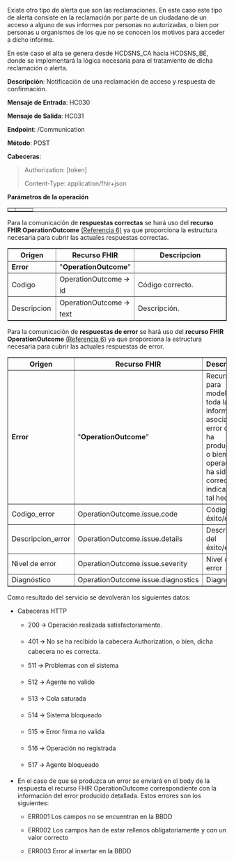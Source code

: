 <p>Existe otro tipo de alerta que son las reclamaciones. En este caso
este tipo de alerta consiste en la reclamación por parte de un ciudadano
de un acceso a alguno de sus informes por personas no autorizadas, o
bien por personas u organismos de los que no se conocen los motivos para
acceder a dicho informe.</p>
<p>En este caso el alta se genera desde HCDSNS_CA hacia HCDSNS_BE, donde
se implementará la lógica necesaria para el tratamiento de dicha
reclamación o alerta.</p>
<p><strong>Descripción</strong>: Notificación de una reclamación de
acceso y respuesta de confirmación.</p>
<p><strong>Mensaje de Entrada</strong>: HC030</p>
<p><strong>Mensaje de Salida</strong>: HC031</p>
<p><strong>Endpoint</strong>: /Communication</p>
<p><strong>Método</strong>: POST</p>
<p><strong>Cabeceras</strong>:</p>
<blockquote>
<p>Authorization: [token]</p>
<p>Content-Type: application/fhir+json</p>
</blockquote>
<p><strong>Parámetros de la operación</strong></p>
<table border="1">
<colgroup>
<col style="width: 30%" />
<col style="width: 69%" />
</colgroup>
<tbody>
<tr>
<td></td>
<td style="text-align: left;"></td>
</tr>
</tbody>
</table>
<p>Para la comunicación de <strong>respuestas correctas</strong> se hará
uso del <strong>recurso FHIR OperationOutcome</strong> <a
href="#referencias">(Referencia 6)</a> ya que proporciona la estructura
necesaria para cubrir las actuales respuestas correctas.</p>
<table border="1">
<colgroup>
<col style="width: 22%" />
<col style="width: 32%" />
<col style="width: 44%" />
</colgroup>
<thead>
<tr>
<th style="text-align: center;"><strong>Origen</strong></th>
<th style="text-align: center;"><strong>Recurso FHIR</strong></th>
<th style="text-align: center;"><strong>Descripcion</strong></th>
</tr>
</thead>
<tbody>
<tr>
<td><strong>Error</strong></td>
<td>"<strong>OperationOutcome</strong>”</td>
<td></td>
</tr>
<tr>
<td>Codigo</td>
<td>OperationOutcome 🡪 id</td>
<td>Código correcto.</td>
</tr>
<tr>
<td>Descripcion</td>
<td>OperationOutcome 🡪 text</td>
<td>Descripción.</td>
</tr>
</tbody>
</table>
<p>Para la comunicación de <strong>respuestas de error</strong> se hará
uso del <strong>recurso FHIR OperationOutcome</strong> <a
href="#referencias">(Referencia 6)</a> ya que proporciona la estructura
necesaria para cubrir las actuales respuestas de error.</p>
<table border="1">
<colgroup>
<col style="width: 21%" />
<col style="width: 43%" />
<col style="width: 34%" />
</colgroup>
<thead>
<tr>
<th style="text-align: center;"><strong>Origen</strong></th>
<th style="text-align: center;"><strong>Recurso FHIR</strong></th>
<th style="text-align: center;"><strong>Descripcion</strong></th>
</tr>
</thead>
<tbody>
<tr>
<td><strong>Error</strong></td>
<td>"<strong>OperationOutcome</strong>”</td>
<td>Recurso para modelar toda la información asociada al error que se ha
producido, o bien si la operación ha sido correcta, indicando tal
hecho.</td>
</tr>
<tr>
<td>Codigo_error</td>
<td>OperationOutcome.issue.code</td>
<td>Código de éxito/error.</td>
</tr>
<tr>
<td>Descripcion_error</td>
<td>OperationOutcome.issue.details</td>
<td>Descripción del éxito/error.</td>
</tr>
<tr>
<td>Nivel de error</td>
<td>OperationOutcome.issue.severity</td>
<td>Nivel de error</td>
</tr>
<tr>
<td>Diagnóstico</td>
<td>OperationOutcome.issue.diagnostics</td>
<td>Diagnóstico</td>
</tr>
</tbody>
</table>
<p>Como resultado del servicio se devolverán los siguientes datos:</p>
<ul>
<li><p>Cabeceras HTTP</p>
<ul>
<li><p>200 🡪 Operación realizada satisfactoriamente.</p></li>
<li><p>401 🡪 No se ha recibido la cabecera Authorization, o bien, dicha
cabecera no es correcta.</p></li>
<li><p>511 🡪 Problemas con el sistema</p></li>
<li><p>512 🡪 Agente no valido</p></li>
<li><p>513 🡪 Cola saturada</p></li>
<li><p>514 🡪 Sistema bloqueado</p></li>
<li><p>515 🡪 Error firma no valida</p></li>
<li><p>516 🡪 Operación no registrada</p></li>
<li><p>517 🡪 Agente bloqueado</p></li>
</ul></li>
<li><p>En el caso de que se produzca un error se enviará en el body de
la respuesta el recurso FHIR OperationOutcome correspondiente con la
información del error producido detallada. Estos errores son los
siguientes:</p>
<ul>
<li><p>ERR001 Los campos no se encuentran en la BBDD</p></li>
<li><p>ERR002 Los campos han de estar rellenos obligatoriamente y con un
valor correcto</p></li>
<li><p>ERR003 Error al insertar en la BBDD</p></li>
</ul></li>
</ul>

